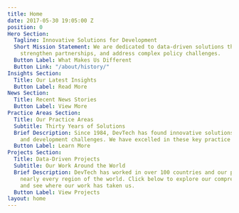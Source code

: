 ```yaml
---
title: Home
date: 2017-05-30 19:05:00 Z
position: 0
Hero Section:
  Tagline: Innovative Solutions for Development
  Short Mission Statement: We are dedicated to data-driven solutions that build capacity,
    strengthen partnerships, and address complex policy challenges.
  Button Label: What Makes Us Different
  Button Link: "/about/history/"
Insights Section:
  Title: Our Latest Insights
  Button Label: Read More
News Section:
  Title: Recent News Stories
  Button Label: View More
Practice Areas Section:
  Title: Our Practice Areas
  Subtitle: Thirty Years of Solutions
  Brief Description: Since 1984, DevTech has found innovative solutions to policy
    and development challenges. We have excelled in these key practice areas.
  Button Label: Learn More
Projects Section:
  Title: Data-Driven Projects
  Subtitle: Our Work Around the World
  Brief Description: DevTech has worked in over 100 countries and our projects span
    nearly every region of the world. Click below to explore our comprehensive database
    and see where our work has taken us.
  Button Label: View Projects
layout: home
---
```



